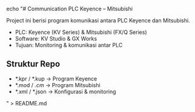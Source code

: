 echo "# Communication PLC Keyence – Mitsubishi

Project ini berisi program komunikasi antara PLC Keyence dan Mitsubishi.
- PLC: Keyence (KV Series) & Mitsubishi (FX/Q Series)
- Software: KV Studio & GX Works
- Tujuan: Monitoring & komunikasi antar PLC

## Struktur Repo
- *.kpr / *.kup → Program Keyence
- *.mod / *.cm* → Program Mitsubishi
- *.xml / *.json → Konfigurasi & monitoring

" > README.md
